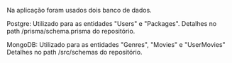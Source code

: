 Na aplicação foram usados dois banco de dados.

Postgre:
Utilizado para as entidades "Users" e "Packages".
Detalhes no path /prisma/schema.prisma do repositório.

MongoDB:
Utilizado para as entidades "Genres", "Movies" e "UserMovies"
Detalhes no path /src/schemas do repositório.